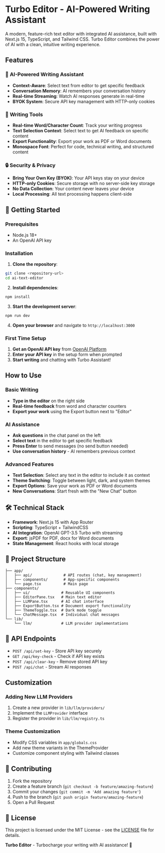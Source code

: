 # Turbo Editor - AI-Powered Writing Assistant

A modern, feature-rich text editor with integrated AI assistance, built with Next.js 15, TypeScript, and Tailwind CSS. Turbo Editor combines the power of AI with a clean, intuitive writing experience.

## Features

### 🤖 **AI-Powered Writing Assistant**
- **Context-Aware**: Select text from editor to get specific feedback
- **Conversation Memory**: AI remembers your conversation history
- **Real-time Streaming**: Watch AI responses generate in real-time
- **BYOK System**: Secure API key management with HTTP-only cookies

### 📝 **Writing Tools**
- **Real-time Word/Character Count**: Track your writing progress
- **Text Selection Context**: Select text to get AI feedback on specific content
- **Export Functionality**: Export your work as PDF or Word documents
- **Monospace Font**: Perfect for code, technical writing, and structured content

### 🔒 **Security & Privacy**
- **Bring Your Own Key (BYOK)**: Your API keys stay on your device
- **HTTP-only Cookies**: Secure storage with no server-side key storage
- **No Data Collection**: Your content never leaves your device
- **Local Processing**: All text processing happens client-side

## 🚀 Getting Started

### Prerequisites
- Node.js 18+ 
- An OpenAI API key

### Installation

1. **Clone the repository**:
```bash
git clone <repository-url>
cd ai-text-editor
```

2. **Install dependencies**:
```bash
npm install
```

3. **Start the development server**:
```bash
npm run dev
```

4. **Open your browser** and navigate to `http://localhost:3000`

### First Time Setup

1. **Get an OpenAI API key** from [OpenAI Platform](https://platform.openai.com/api-keys)
2. **Enter your API key** in the setup form when prompted
3. **Start writing** and chatting with Turbo Assistant!

## How to Use

### Basic Writing
- **Type in the editor** on the right side
- **Real-time feedback** from word and character counters
- **Export your work** using the Export button next to "Editor"

### AI Assistance
- **Ask questions** in the chat panel on the left
- **Select text** in the editor to get specific feedback
- **Press Enter** to send messages (no send button needed)
- **Use conversation history** - AI remembers previous context

### Advanced Features
- **Text Selection**: Select any text in the editor to include it as context
- **Theme Switching**: Toggle between light, dark, and system themes
- **Export Options**: Save your work as PDF or Word documents
- **New Conversations**: Start fresh with the "New Chat" button

## 🛠️ Technical Stack

- **Framework**: Next.js 15 with App Router
- **Scripting**: TypeScript + TailwindCSS
- **AI Integration**: OpenAI GPT-3.5 Turbo with streaming
- **Export**: jsPDF for PDF, docx for Word documents
- **State Management**: React hooks with local storage

## 📁 Project Structure

```
├── app/
│   ├── api/              # API routes (chat, key management)
│   ├── components/       # App-specific components
│   └── page.tsx          # Main page
├── components/
│   ├── ui/              # Reusable UI components
│   ├── EditorPane.tsx   # Main text editor
│   ├── LLMPane.tsx      # AI chat interface
│   ├── ExportButton.tsx # Document export functionality
│   ├── ThemeToggle.tsx  # Dark mode toggle
│   └── ChatMessage.tsx  # Individual chat messages
└── lib/
    └── llm/             # LLM provider implementations
```

## 🔧 API Endpoints

- `POST /api/set-key` - Store API key securely
- `GET /api/key-check` - Check if API key exists
- `POST /api/clear-key` - Remove stored API key
- `POST /api/chat` - Stream AI responses

## Customization

### Adding New LLM Providers
1. Create a new provider in `lib/llm/providers/`
2. Implement the `LLMProvider` interface
3. Register the provider in `lib/llm/registry.ts`

### Theme Customization
- Modify CSS variables in `app/globals.css`
- Add new theme variants in the ThemeProvider
- Customize component styling with Tailwind classes

## 🤝 Contributing

1. Fork the repository
2. Create a feature branch (`git checkout -b feature/amazing-feature`)
3. Commit your changes (`git commit -m 'Add amazing feature'`)
4. Push to the branch (`git push origin feature/amazing-feature`)
5. Open a Pull Request

## 📄 License
This project is licensed under the MIT License - see the [LICENSE](LICENSE) file for details.

**Turbo Editor** - Turbocharge your writing with AI assistance! 🚀

